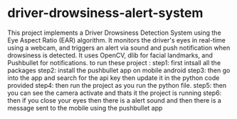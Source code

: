 # driver-drowsiness-alert-system
This project implements a Driver Drowsiness Detection System using the Eye Aspect Ratio (EAR) algorithm. It monitors the driver's eyes in real-time using a webcam, and triggers an alert via sound and push notification when drowsiness is detected. It uses OpenCV, dlib for facial landmarks, and Pushbullet for notifications.
to run these project :
step1: first intsall all the packages 
step2: install the pushbullet app on mobile android 
step3: then go into the app and search for the api key then update it in the python code provided
step4: then run the project as you run the python file.
step5: then you can see the camera activate and thats it the project is running 
step6: then if you close your eyes then there is a alert sound and then there is a message sent to the mobile using the pushbullet app 
